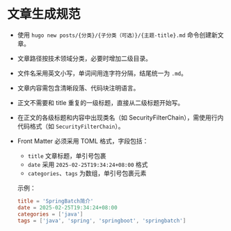 # 文章生成规范

- 使用 `hugo new posts/{分类}/{子分类（可选）}/{主题-title}.md` 命令创建新文章。

- 文章路径按技术领域分类，必要时增加二级目录。

- 文件名采用英文小写，单词间用连字符分隔，结尾统一为 `.md`。

- 文章内容需包含清晰段落、代码块注明语言。

- 正文不需要和 title 重复的一级标题，直接从二级标题开始写。

- 在正文的各级标题和内容中出现类名（如 SecurityFilterChain），需使用行内代码格式（如 `SecurityFilterChain`）。

- Front Matter 必须采用 TOML 格式，字段包括：
  - `title` 文章标题，单引号包裹
  - `date` 采用 `2025-02-25T19:34:24+08:00` 格式
  - `categories`、`tags` 为数组，单引号包裹元素

  示例：
  ```toml
  title = 'SpringBatch简介'
  date = 2025-02-25T19:34:24+08:00
  categories = ['java']
  tags = ['java', 'spring', 'springboot', 'springbatch']
  ```
